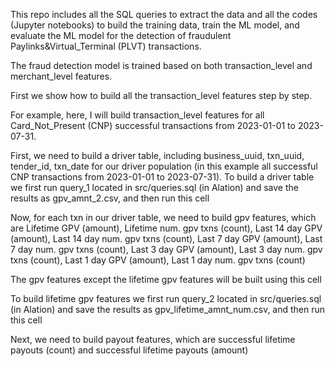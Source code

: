 This repo includes all the SQL queries to extract the data and all the codes (Jupyter notebooks) to build the training data, train the ML model, and evaluate the ML model for the detection of fraudulent Paylinks&Virtual_Terminal (PLVT) transactions.

The fraud detection model is trained based on both transaction_level and merchant_level features.

First we show how to build all the transaction_level features step by step.

For example, here, I will build transaction_level features for all Card_Not_Present (CNP) successful transactions from 2023-01-01 to 2023-07-31.

First, we need to build a driver table, including business_uuid, txn_uuid, tender_id, txn_date for our driver population (in this example all successful CNP transactions from 2023-01-01 to 2023-07-31).
To build a driver table we first run query_1 located in src/queries.sql (in Alation) and save the results as gpv_amnt_2.csv, and then run this cell 

Now, for each txn in our driver table, we need to build gpv features, which are 
Lifetime GPV (amount), Lifetime num. gpv txns (count), 
Last 14 day GPV (amount), Last 14 day num. gpv txns (count),
Last 7 day GPV (amount), Last 7 day num. gpv txns (count),
Last 3 day GPV (amount), Last 3 day num. gpv txns (count),
Last 1 day GPV (amount), Last 1 day num. gpv txns (count)

The gpv features except the lifetime gpv features will be built using this cell

To build lifetime gpv features we first run query_2 located in src/queries.sql (in Alation) and save the results as gpv_lifetime_amnt_num.csv, and then run this cell

Next, we need to build payout features, which are
successful lifetime payouts (count) and successful lifetime payouts (amount)

